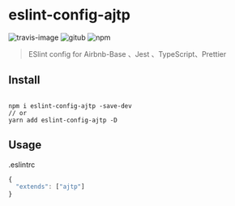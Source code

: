 # eslint-config-ajtp
![travis-image](https://travis-ci.com/yelingfeng/eslint-config-airbnbPrettierTs.svg?branch=master)
![gitub](https://img.shields.io/github/package-json/v/yelingfeng/eslint-config-ajtp)
![npm](https://img.shields.io/npm/v/eslint-config-ajtp)

>  ESlint config  for Airbnb-Base 、Jest 、TypeScript、Prettier


## Install

```node

npm i eslint-config-ajtp -save-dev
// or
yarn add eslint-config-ajtp -D

```

## Usage

.eslintrc
```js
{
  "extends": ["ajtp"]
}

```
